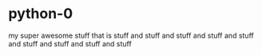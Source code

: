 # python-0
my super awesome stuff that is stuff and stuff and stuff  and stuff and stuff and stuff and stuff and stuff and stuff
